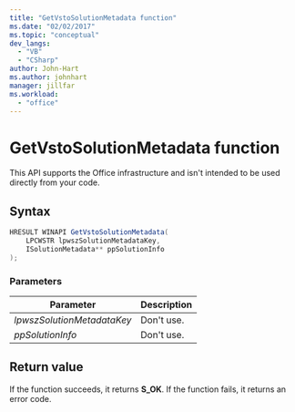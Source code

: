 ```yaml
---
title: "GetVstoSolutionMetadata function"
ms.date: "02/02/2017"
ms.topic: "conceptual"
dev_langs: 
  - "VB"
  - "CSharp"
author: John-Hart
ms.author: johnhart
manager: jillfar
ms.workload: 
  - "office"
---
```


# GetVstoSolutionMetadata function
  This API supports the Office infrastructure and isn't intended to be used directly from your code.  
  
## Syntax  
  
```csharp
HRESULT WINAPI GetVstoSolutionMetadata(  
    LPCWSTR lpwszSolutionMetadataKey,  
    ISolutionMetadata** ppSolutionInfo  
);  
```  
  
### Parameters  
  
|Parameter|Description|  
|---------------|-----------------|  
|*lpwszSolutionMetadataKey*|Don't use.|  
|*ppSolutionInfo*|Don't use.|  
  
## Return value  
 If the function succeeds, it returns **S_OK**. If the function fails, it returns an error code.  

